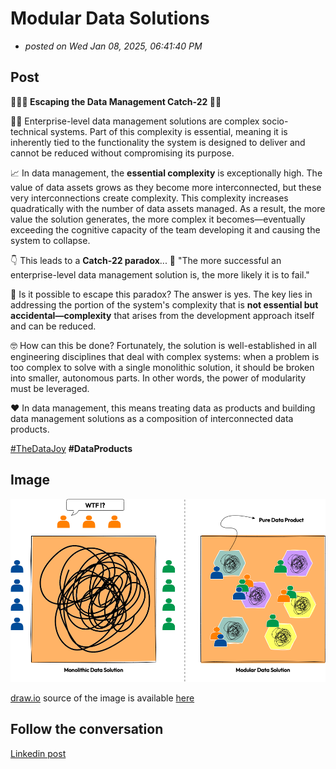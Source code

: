 # Modular Data Solutions

- *posted on Wed Jan 08, 2025, 06:41:40 PM*

## Post

**🏃‍♂️‍➡️ Escaping the Data Management Catch-22 🏃‍➡️**

😵‍💫 Enterprise-level data management solutions are complex socio-technical systems. Part of this complexity is essential, meaning it is inherently tied to the functionality the system is designed to deliver and cannot be reduced without compromising its purpose.

📈 In data management, the **essential complexity** is exceptionally high. The value of data assets grows as they become more interconnected, but these very interconnections create complexity. This complexity increases quadratically with the number of data assets managed. As a result, the more value the solution generates, the more complex it becomes—eventually exceeding the cognitive capacity of the team developing it and causing the system to collapse.

👇 This leads to a **Catch-22 paradox**... 
🔴 "The more successful an enterprise-level data management solution is, the more likely it is to fail."

🤔 Is it possible to escape this paradox? The answer is yes. The key lies in addressing the portion of the system's complexity that is **not essential but accidental—complexity** that arises from the development approach itself and can be reduced.

🤓 How can this be done? Fortunately, the solution is well-established in all engineering disciplines that deal with complex systems: when a problem is too complex to solve with a single monolithic solution, it should be broken into smaller, autonomous parts. In other words, the power of modularity must be leveraged.

❤️ In data management, this means treating data as products and building data management solutions as a composition of interconnected data products.
  
[#TheDataJoy](https://www.linkedin.com/feed/hashtag/?keywords=thedatajoy) **#DataProducts**

## Image

![2025-P002-modular-data-solution.png](/images/2025/2025-P002-modular-data-solution.png)

[draw.io](https://app.diagrams.net/) source of the image is available [here](/images/2025/2025.drawio) 

## Follow the conversation

[Linkedin post](https://www.linkedin.com/posts/andreagioia_thedatajoy-dataproducts-activity-7282813725747666945-vzn8)
